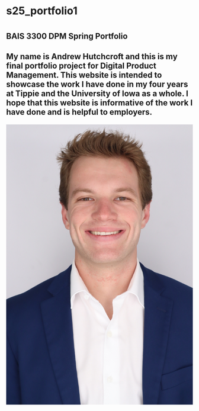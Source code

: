 <h1> s25_portfolio1 <h1/>

<h2> BAIS 3300 DPM Spring Portfolio <h2/>

<p> My name is Andrew Hutchcroft and this is my final portfolio project for Digital Product Management. This website is intended to showcase the work I have done in my four years at Tippie and the University of Iowa as a whole. I hope that this website is informative of the work I have done and is helpful to employers. </p>

<img
            class="img-fluid img-profile rounded-circle mx-auto mb-2"
            src="assets/img/andrew-hutchcroft@uiowa.edu-e79079d0.jpg"
            alt="Andrew Hutchcroft Headshot"
          />
